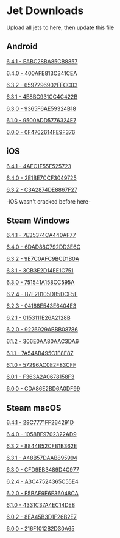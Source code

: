 # Jet Downloads

Upload all jets to here, then update this file

## Android

[6.4.1 - EABC28BA85CB8857]()

[6.4.0 - 400AFE813C341CEA]()

[6.3.2 - 6597296902FFCC03](https://cdn.discordapp.com/attachments/611126212365910036/632156256374751245/data.jet)

[6.3.1 - 4E8BC931CC4C422B](https://cdn.discordapp.com/attachments/611126212365910036/632156335542239232/data.jet)

[6.3.0 - 9365F6AE59324B18](https://cdn.discordapp.com/attachments/611126212365910036/632156400931307520/data.jet)

[6.1.0 - 9500ADD5776324E7]()

[6.0.0 - 0F4762614FE9F376]()

## iOS

[6.4.1 - 4AEC1F55E525723]()

[6.4.0 - 2E1BE7CCF3049725]()

[6.3.2 - C3A2874DE8867F27]()

-iOS wasn't cracked before here-

## Steam Windows

[6.4.1 - 7E35374CA440AF77](https://cdn.discordapp.com/attachments/608965795828989962/632310091194040331/data.jet)

[6.4.0 - 6DAD88C792DD3E6C]()

[6.3.2 - 9E7C0AFC9BCD1B0A]()

[6.3.1 - 3CB3E2D14EE1C751]()

[6.3.0 - 751541A158CC595A]()

[6.2.4 - B7E2B105DB5DCF5E]()

[6.2.3 - 04188E543E6404E3]()

[6.2.1 - 0153111E26A2128B]()

[6.2.0 - 9226929ABBB08786]()

[6.1.2 - 306E0AA80AAC3DA6]()

[6.1.1 - 7A54AB495C1E8E87]()

[6.1.0 - 57296AC0E2F83CFF]()

[6.0.1 - F363A2A0678158F3]()

[6.0.0 - CDA86E2BD6A0DF99]()

## Steam macOS

[6.4.1 - 29C7771FF264291D]()

[6.4.0 - 1058BF9702322AD9]()

[6.3.2 - 8844B52CFB1B362E]()

[6.3.1 - A48B57DAAB895994]()

[6.3.0 - CFD9EB3489D4C977]()

[6.2.4 - A3C47524365C55E4]()

[6.2.0 - F5BAE9E6E36048CA]()

[6.1.0 - 4331C37A4EC14DE8]()

[6.0.2 - 8EA45B3D1F26B2E7]()

[6.0.0 - 216F1012B2D30A65]()

